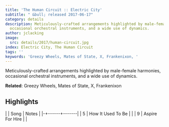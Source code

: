 ```yaml
---
title: 'The Human Circuit :: Electric City'
subtitle: " &bull; released 2017-06-17"
category: details
description: Meticulously-crafted arrangements highlighted by male-female harmonies,
  occasional orchestral instruments, and a wide use of dynamics.
author: jclacking
image:
  src: details/2017/human-circuit.jpg
index: Electric City, The Human Circuit
tags: ''
keywords: 'Greezy Wheels, Mates of State, X, Frankenixon, '
---
```

Meticulously-crafted arrangements highlighted by male-female harmonies, occasional orchestral instruments, and a wide use of dynamics.<!--more-->

**Related**: Greezy Wheels, Mates of State, X, Frankenixon

## Highlights

| | Song | Notes |
|-+------+-------|
| 5 | How It Used To Be |  |
| 9 | Aspire For Hire |  |

